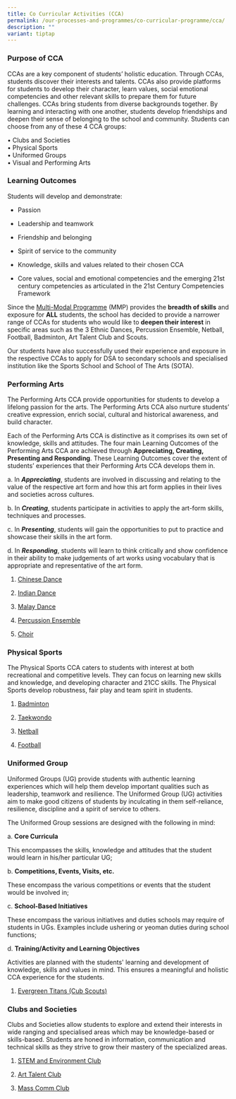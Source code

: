 ```yaml
---
title: Co Curricular Activities (CCA)
permalink: /our-processes-and-programmes/co-curricular-programme/cca/
description: ""
variant: tiptap
---
```

<h3>Purpose of CCA</h3>
<p>CCAs are a key component of students’ holistic education. Through CCAs,
students discover their interests and talents. CCAs also provide platforms
for students to develop their character, learn values, social emotional
competencies and other relevant skills to prepare them for future challenges.
CCAs bring students from diverse backgrounds together. By learning and
interacting with one another, students develop friendships and deepen their
sense of belonging to the school and community. Students can choose from
any of these 4 CCA groups:</p>
<p>• Clubs and Societies
<br>• Physical Sports
<br>• Uniformed Groups
<br>• Visual and Performing Arts</p>
<h3>Learning Outcomes</h3>
<p>Students will develop and demonstrate:</p>
<ul data-tight="true" class="tight">
<li>
<p>Passion</p>
</li>
<li>
<p>Leadership and teamwork</p>
</li>
<li>
<p>Friendship and belonging</p>
</li>
<li>
<p>Spirit of service to the community</p>
</li>
<li>
<p>Knowledge, skills and values related to their chosen CCA</p>
</li>
<li>
<p>Core values, social and emotional competencies and the emerging 21st century
competencies as articulated in the 21st Century Competencies Framework</p>
</li>
</ul>
<p>Since the&nbsp;<a href="/our-processes-and-programmes/co-curricular-programme/mmp" rel="noopener noreferrer nofollow" target="_blank">Multi-Modal Programme</a>&nbsp;(MMP)
provides the&nbsp;<strong>breadth of skills</strong>&nbsp;and exposure
for&nbsp;<strong>ALL</strong>&nbsp;students, the school has decided to
provide a narrower range of CCAs for students who would like to&nbsp;<strong>deepen their interest</strong>&nbsp;in
specific areas such as the 3 Ethnic Dances, Percussion Ensemble, Netball,
Football, Badminton, Art Talent Club and Scouts.</p>
<p>Our students have also successfully used their experience and exposure
in the respective CCAs to apply for DSA to secondary schools and specialised
institution like the Sports School and School of The Arts (SOTA).</p>
<h3><strong>Performing Arts</strong></h3>
<p>The Performing Arts CCA provide opportunities for students to develop
a lifelong passion for the arts.&nbsp;The Performing Arts&nbsp;CCA also
nurture students’ creative expression, enrich social, cultural and historical
awareness, and build character.</p>
<p>Each of the Performing Arts CCA is distinctive as it comprises its own
set of knowledge, skills and attitudes. The four main Learning Outcomes
of the Performing Arts CCA are achieved through&nbsp;<strong>Appreciating, Creating, Presenting and Responding</strong>.
These Learning Outcomes cover the extent of students’ experiences that
their Performing Arts CCA develops them in.</p>
<p>a. In&nbsp;<strong><em>Appreciating</em></strong>, students are involved
in discussing and relating to the value of the respective art form and
how this art form applies in their lives and societies across cultures.</p>
<p>b. In&nbsp;<strong><em>Creating</em></strong>, students participate in
activities to apply the art-form skills, techniques and processes.</p>
<p>c. In&nbsp;<strong><em>Presenting</em></strong>, students will gain the
opportunities to put to practice and showcase their skills in the art form.</p>
<p>d. In&nbsp;<strong><em>Responding</em></strong>, students will learn to
think critically and show confidence in their ability to make judgements
of art works using vocabulary that is appropriate and representative of
the art form.</p>
<ol data-tight="true" class="tight">
<li>
<p><a href="https://staging.d203o7eew4if9d.amplifyapp.com/our-processes-and-programmes/co-curricular-programme/cca/aesthetics/chinese-dance" rel="noopener noreferrer nofollow" target="_blank">Chinese Dance</a>
</p>
</li>
<li>
<p><a href="https://staging.d203o7eew4if9d.amplifyapp.com/our-processes-and-programmes/co-curricular-programme/cca/aesthetics/indian-dance" rel="noopener noreferrer nofollow" target="_blank">Indian Dance</a>
</p>
</li>
<li>
<p><a href="https://staging.d203o7eew4if9d.amplifyapp.com/our-processes-and-programmes/co-curricular-programme/cca/aesthetics/malay-dance" rel="noopener noreferrer nofollow" target="_blank">Malay Dance</a>
</p>
</li>
<li>
<p><a href="https://evergreenpri.moe.edu.sg/our-processes-and-programmes/co-curricular-programme/cca/aesthetics/percussion-ensemble/" rel="noopener noreferrer nofollow" target="_blank">Percussion Ensemble</a>
</p>
</li>
<li>
<p><a href="https://www.evergreenpri.moe.edu.sg/choir/" rel="noopener nofollow" target="_blank">Choir</a>
</p>
</li>
</ol>
<p></p>
<h3><strong>Physical Sports</strong></h3>
<p>The Physical Sports CCA caters to students with interest at both recreational
and competitive levels.&nbsp;They can focus on learning new skills and
knowledge, and developing character and 21CC skills.&nbsp;The Physical
Sports develop robustness, fair play and team spirit in students.</p>
<ol data-tight="true" class="tight">
<li>
<p><a href="https://staging.d203o7eew4if9d.amplifyapp.com/our-processes-and-programmes/co-curricular-programme/cca/sports-n-games/badminton" rel="noopener noreferrer nofollow" target="_blank">Badminton</a>
</p>
</li>
<li>
<p><a href="https://staging.d203o7eew4if9d.amplifyapp.com/our-processes-and-programmes/co-curricular-programme/cca/sports-n-games/taekwondo" rel="noopener noreferrer nofollow" target="_blank">Taekwondo</a>
</p>
</li>
<li>
<p><a href="https://staging.d203o7eew4if9d.amplifyapp.com/our-processes-and-programmes/co-curricular-programme/cca/sports-n-games/netball" rel="noopener noreferrer nofollow" target="_blank">Netball</a>
</p>
</li>
<li>
<p><a href="https://staging.d203o7eew4if9d.amplifyapp.com/our-processes-and-programmes/co-curricular-programme/cca/sports-n-games/football" rel="noopener noreferrer nofollow" target="_blank">Football</a>
</p>
</li>
</ol>
<h3><strong>Uniformed Group</strong></h3>
<p>Uniformed Groups (UG) provide students with authentic learning experiences
which will help them develop important qualities such as leadership, teamwork
and resilience.&nbsp;The Uniformed Group (UG) activities aim to make good
citizens of students by inculcating in them self-reliance, resilience,
discipline and a spirit of service to others.</p>
<p>The Uniformed Group sessions are designed with the following in mind:</p>
<p>a.&nbsp;<strong>Core Curricula</strong>
</p>
<p>This encompasses the skills, knowledge and attitudes that the student
would learn in his/her particular UG;</p>
<p>b.&nbsp;<strong>Competitions, Events, Visits, etc.</strong>
</p>
<p>These encompass the various competitions or events that the student would
be involved in;</p>
<p>c.&nbsp;<strong>School-Based Initiatives</strong>
</p>
<p>These encompass the various initiatives and duties schools may require
of students in UGs. Examples include ushering or yeoman duties during school
functions;</p>
<p>d.&nbsp;<strong>Training/Activity and Learning Objectives</strong>
</p>
<p>Activities are planned with the students' learning and development of
knowledge, skills and values in mind. This ensures a meaningful and holistic
CCA experience for the students.</p>
<ol data-tight="true" class="tight">
<li>
<p><a href="https://staging.d203o7eew4if9d.amplifyapp.com/our-processes-and-programmes/co-curricular-programme/cca/uniform-groups/evergreen-titans-cub-scouts" rel="noopener noreferrer nofollow" target="_blank">Evergreen Titans (Cub Scouts)</a>
</p>
</li>
</ol>
<h3><strong>Clubs and Societies</strong></h3>
<p>Clubs and Societies allow students to explore and extend their interests
in wide ranging and specialised areas which may be knowledge-based or skills-based.
Students are honed in information, communication and technical skills as
they strive to grow their mastery of the specialized areas.</p>
<ol data-tight="true" class="tight">
<li>
<p><a href="https://evergreenpri.moe.edu.sg/co-curricular-programme/stem/" rel="noopener noreferrer nofollow" target="_blank">STEM and Environment Club</a>
</p>
</li>
<li>
<p><a href="https://www.evergreenpri.moe.edu.sg/our-processes-and-programmes/co-curricular-programme/cca/aesthetics/art-talent-club/" rel="noopener nofollow" target="_blank">Art Talent Club</a>
</p>
</li>
<li>
<p><a href="https://evergreenpri.moe.edu.sg/mass-comm-club/" rel="noopener nofollow" target="_blank">Mass Comm Club</a>
</p>
</li>
</ol>
<p></p>